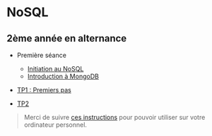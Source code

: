 # NoSQL

## 2ème année en alternance

<!--
7 séances de 3 heures

1. Présentation de NoSQL et MongoDB
2. Intro utilisation MongoDB
    - créer une base, insérer 2/3 documents, importer des données json simple
    - Python : accès à MongoDB
    - Import données un peu sérieures + restriction et projection + distinct
3. évaluation + ??
    - Evaluation sur TP noté
4. Agrégat :
    - $group, $sort, $limit
    - $project, $match
5. Agrégat :
    - $unwind
    - $lookup
6. ??
7. Evaluation sur TP noté
-->

- Première séance
    - [Initiation au NoSQL](../stid-2afi--nosql/seance1-slides.html)
    - [Introduction à MongoDB](../stid-2afi--nosql/seance2-slides.html)

- [TP1 : Premiers pas](tp1)
- [TP2](tp2)


> Merci de suivre [ces instructions](infos) pour pouvoir utiliser sur votre ordinateur personnel.
